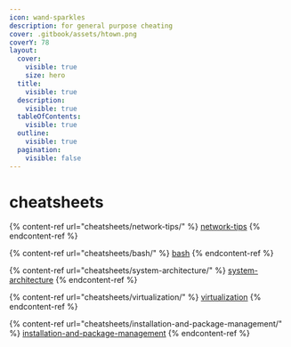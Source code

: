 ```yaml
---
icon: wand-sparkles
description: for general purpose cheating
cover: .gitbook/assets/htown.png
coverY: 78
layout:
  cover:
    visible: true
    size: hero
  title:
    visible: true
  description:
    visible: true
  tableOfContents:
    visible: true
  outline:
    visible: true
  pagination:
    visible: false
---
```


# cheatsheets

{% content-ref url="cheatsheets/network-tips/" %}
[network-tips](cheatsheets/network-tips/)
{% endcontent-ref %}

{% content-ref url="cheatsheets/bash/" %}
[bash](cheatsheets/bash/)
{% endcontent-ref %}

{% content-ref url="cheatsheets/system-architecture/" %}
[system-architecture](cheatsheets/system-architecture/)
{% endcontent-ref %}

{% content-ref url="cheatsheets/virtualization/" %}
[virtualization](cheatsheets/virtualization/)
{% endcontent-ref %}

{% content-ref url="cheatsheets/installation-and-package-management/" %}
[installation-and-package-management](cheatsheets/installation-and-package-management/)
{% endcontent-ref %}

